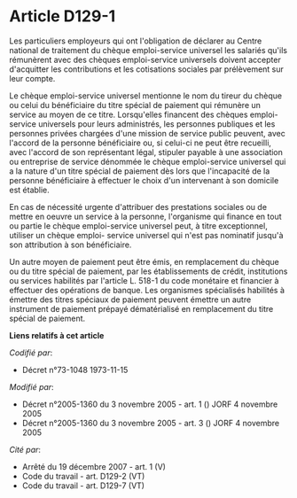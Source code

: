 # Article D129-1

Les particuliers employeurs qui ont l'obligation de déclarer au Centre national de traitement du chèque emploi-service
universel les salariés qu'ils rémunèrent avec des chèques emploi-service universels doivent accepter d'acquitter les
contributions et les cotisations sociales par prélèvement sur leur compte.

Le chèque emploi-service universel mentionne le nom du tireur du chèque ou celui du bénéficiaire du titre spécial de paiement
qui rémunère un service au moyen de ce titre. Lorsqu'elles financent des chèques emploi-service universels pour leurs
administrés, les personnes publiques et les personnes privées chargées d'une mission de service public peuvent, avec l'accord
de la personne bénéficiaire ou, si celui-ci ne peut être recueilli, avec l'accord de son représentant légal, stipuler payable
à une association ou entreprise de service dénommée le chèque emploi-service universel qui a la nature d'un titre spécial de
paiement dès lors que l'incapacité de la personne bénéficiaire à effectuer le choix d'un intervenant à son domicile est
établie.

En cas de nécessité urgente d'attribuer des prestations sociales ou de mettre en oeuvre un service à la personne, l'organisme
qui finance en tout ou partie le chèque emploi-service universel peut, à titre exceptionnel, utiliser un chèque emploi-
service universel qui n'est pas nominatif jusqu'à son attribution à son bénéficiaire.

Un autre moyen de paiement peut être émis, en remplacement du chèque ou du titre spécial de paiement, par les établissements
de crédit, institutions ou services habilités par l'article L. 518-1 du code monétaire et financier à effectuer des
opérations de banque. Les organismes spécialisés habilités à émettre des titres spéciaux de paiement peuvent émettre un autre
instrument de paiement prépayé dématérialisé en remplacement du titre spécial de paiement.

**Liens relatifs à cet article**

_Codifié par_:

  - Décret n°73-1048 1973-11-15

_Modifié par_:

  - Décret n°2005-1360 du 3 novembre 2005 - art. 1 () JORF 4 novembre 2005
  - Décret n°2005-1360 du 3 novembre 2005 - art. 3 () JORF 4 novembre 2005

_Cité par_:

  - Arrêté du 19 décembre 2007 - art. 1 (V)
  - Code du travail - art. D129-2 (VT)
  - Code du travail - art. D129-7 (VT)
